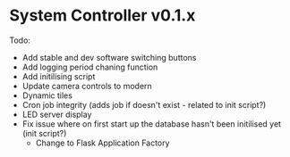 # System Controller v0.1.x

Todo:
- Add stable and dev software switching buttons
- Add logging period chaning function
- Add initilising script
- Update camera controls to modern
- Dynamic tiles
- Cron job integrity (adds job if doesn't exist - related to init script?)
- LED server display
- Fix issue where on first start up the database hasn't been initilised yet (init script?)
    - Change to Flask Application Factory
